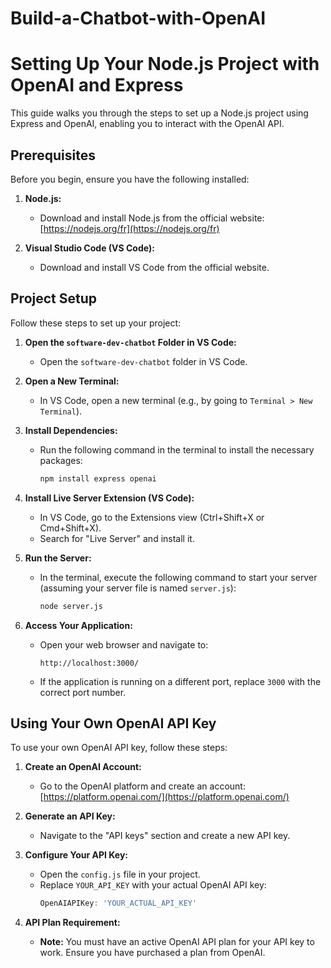 # Build-a-Chatbot-with-OpenAI

# Setting Up Your Node.js Project with OpenAI and Express

This guide walks you through the steps to set up a Node.js project using Express and OpenAI, enabling you to interact with the OpenAI API.

## Prerequisites

Before you begin, ensure you have the following installed:

1.  **Node.js:**
    * Download and install Node.js from the official website: [https://nodejs.org/fr](https://nodejs.org/fr)

2.  **Visual Studio Code (VS Code):**
    * Download and install VS Code from the official website.

## Project Setup

Follow these steps to set up your project:

1.  **Open the `software-dev-chatbot` Folder in VS Code:**
    * Open the `software-dev-chatbot` folder in VS Code.

2.  **Open a New Terminal:**
    * In VS Code, open a new terminal (e.g., by going to `Terminal > New Terminal`).

3.  **Install Dependencies:**
    * Run the following command in the terminal to install the necessary packages:
        ```bash
        npm install express openai
        ```

4.  **Install Live Server Extension (VS Code):**
    * In VS Code, go to the Extensions view (Ctrl+Shift+X or Cmd+Shift+X).
    * Search for "Live Server" and install it.

5.  **Run the Server:**
    * In the terminal, execute the following command to start your server (assuming your server file is named `server.js`):
        ```bash
        node server.js
        ```

6.  **Access Your Application:**
    * Open your web browser and navigate to:
        ```
        http://localhost:3000/
        ```
    * If the application is running on a different port, replace `3000` with the correct port number.

## Using Your Own OpenAI API Key

To use your own OpenAI API key, follow these steps:

1.  **Create an OpenAI Account:**
    * Go to the OpenAI platform and create an account: [https://platform.openai.com/](https://platform.openai.com/)

2.  **Generate an API Key:**
    * Navigate to the "API keys" section and create a new API key.

3.  **Configure Your API Key:**
    * Open the `config.js` file in your project.
    * Replace `YOUR_API_KEY` with your actual OpenAI API key:
        ```javascript
        OpenAIAPIKey: 'YOUR_ACTUAL_API_KEY'
        ```

4.  **API Plan Requirement:**
    * **Note:** You must have an active OpenAI API plan for your API key to work. Ensure you have purchased a plan from OpenAI.
